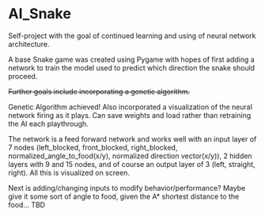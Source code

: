 # AI_Snake

Self-project with the goal of continued learning and using of neural network architecture.

A base Snake game was created using Pygame with hopes of first adding a network to train the model used to predict which direction the snake should proceed.

~~Further goals include incorporating a genetic algorithm.~~
 
 Genetic Algorithm achieved! Also incorporated a visualization of the neural network firing as it plays. Can save weights and load rather than retraining the AI each playthrough.
 
 The network is a feed forward network and works well with an input layer of 7 nodes (left_blocked, front_blocked, right_blocked, normalized_angle_to_food(x/y), normalized direction vector(x/y)), 2 hidden layers with 9 and 15 nodes, and of course an output layer of 3 (left, straight, right). All this is visualized on screen. 
 
 Next is adding/changing inputs to modify behavior/performance? Maybe give it some sort of angle to food, given the A* shortest distance to the food... TBD
